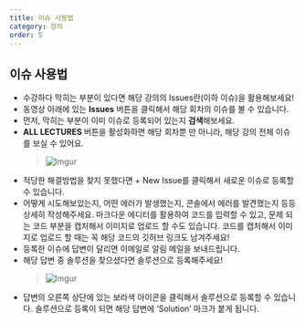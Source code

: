 ```yaml
---
title: 이슈 사용법
category: 강의
order: 5
---
```


## 이슈 사용법

- 수강하다 막히는 부분이 있다면 해당 강의의 Issues란(이하 이슈)을 활용해보세요!
- 동영상 아래에 있는 **Issues** 버튼을 클릭해서 해당 회차의 이슈를 볼 수 있습니다.
- 먼저, 막히는 부분이 이미 이슈로 등록되어 있는지 **검색**해보세요.
- **ALL LECTURES** 버튼을 활성화하면 해당 회차뿐 만 아니라, 해당 강의 전체 이슈를 보실 수 있어요.
  > ![Imgur](https://i.ibb.co/SdWPvV1/Screen-Shot-2020-06-14-at-3-29-00-PM.png)
- 적당한 해결방법을 찾지 못했다면 + New Issue를 클릭해서 새로운 이슈로 등록할 수 있습니다.
- 어떻게 시도해보았는지, 어떤 에러가 발생했는지, 콘솔에서 에러를 발견했는지 등등 상세히 작성해주세요. 마크다운 에디터를 활용하여 코드를 입력할 수 있고, 문제 되는 코드 부분을 캡처해서 이미지로 업로드 할 수도 있습니다. 코드를 캡처해서 이미지로 업로드 할 때는 꼭 해당 코드의 깃허브 링크도 남겨주세요!
- 등록한 이슈에 답변이 달리면 이메일로 알림 메일을 보내드립니다.
- 해당 답변 중 솔루션을 찾으셨다면 솔루션으로 등록해주세요!
  > ![Imgur](https://i.ibb.co/p1jQ6nP/5wANLhh.png)
- 답변의 오른쪽 상단에 있는 보라색 아이콘을 클릭해서 솔루션으로 등록할 수 있습니다. 솔루션으로 등록이 되면 해당 답변에 ‘Solution’ 마크가 붙게 됩니다.
